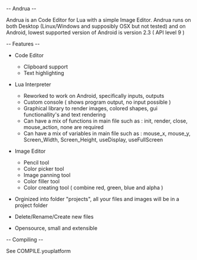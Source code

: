 -- Andrua --

Andrua is an Code Editor for Lua with a simple Image Editor.
Andrua runs on both Desktop (Linux/Windows and supposibly OSX but not tested) 
	and on Android, lowest supported version of Android is version 2.3 ( API level 9 )

-- Features --

- Code Editor
	- Clipboard support
	- Text highlighting
- Lua Interpreter
	- Reworked to work on Android, specifically inputs, outputs
	- Custom console ( shows program output, no input possible )
	- Graphical library to render images, colored shapes, gui functionallity's and text rendering
	- Can have a mix of functions in main file such as : init, render, close, mouse_action, none are required
	- Can have a mix of variables in main file such as : mouse_x, mouse_y, Screen_Width, Screen_Height, useDisplay, useFullScreen
- Image Editor
	- Pencil tool
	- Color picker tool
	- Image panning tool
	- Color filler tool
	- Color creating tool ( combine red, green, blue and alpha )

- Orginized into folder "projects", all your files and images will be in a project folder
- Delete/Rename/Create new files

- Opensource, small and extensible

-- Compiling --

See COMPILE.youplatform

